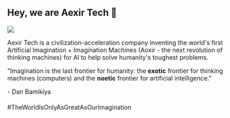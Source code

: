 ## Hey, we are Aexir Tech 👋

![](https://raw.githubusercontent.com/aexirtech/.github/main/assets/aexir-tech-logo-1.0-header.png)

Aexir Tech is a civilization-acceleration company inventing the world's first Artificial Imagination + Imagination Machines (Aoxir - the next revolution of thinking machines) for AI to help solve humanity's toughest problems.


<p>"Imagination is the last frontier for humanity: the <strong>exotic</strong> frontier for thinking machines (computers) and the <strong>noetic</strong> frontier for artificial intelligence."</p> - Dan Bamikiya

<h4></h4> #TheWorldIsOnlyAsGreatAsOurImagination </h4>
